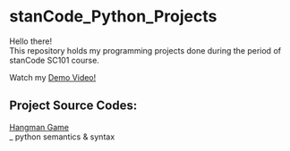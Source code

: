 # stanCode_Python_Projects
Hello there!\
This repository holds my programming projects done during the period of stanCode SC101 course.

Watch my [Demo Video!](https://www.youtube.com/playlist?app=desktop&list=PL6FWNwNPGCE56gP3lxhYPLoUbqE_unUiP)

## Project Source Codes:
[Hangman Game](https://github.com/NatalieHana/stanCode_Python_Projects/blob/main/stanCode_Projects/Hangman_game/hangman.py)\
_ python semantics & syntax
